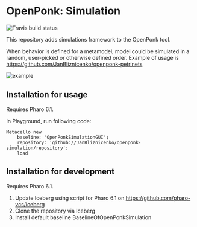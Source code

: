 # OpenPonk: Simulation

![Travis build status](https://api.travis-ci.org/JanBliznicenko/openponk-simulation.svg?branch=master)

This repository adds simulations framework to the OpenPonk tool. 

When behavior is defined for a metamodel, model could be simulated in a random, user-picked or otherwise defined order.
Example of usage is https://github.com/JanBliznicenko/openponk-petrinets

![example](http://www.mediafire.com/convkey/6324/fed28qgushayde6zg.jpg)

## Installation for usage

Requires Pharo 6.1.

In Playground, run following code:
```
Metacello new
    baseline: 'OpenPonkSimulationGUI';
    repository: 'github://JanBliznicenko/openponk-simulation/repository';
    load
```

## Installation for development

Requires Pharo 6.1.

1. Update Iceberg using script for Pharo 6.1 on https://github.com/pharo-vcs/iceberg
1. Clone the repository via Iceberg
1. Install default baseline BaselineOfOpenPonkSimulation
